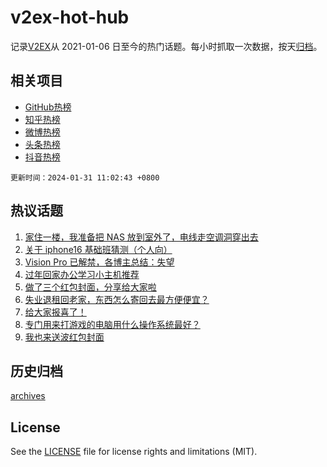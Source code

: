 # v2ex-hot-hub

 记录[V2EX](https://www.v2ex.com/)从 2021-01-06 日至今的热门话题。每小时抓取一次数据，按天[归档](archives)。
 
 ## 相关项目

- [GitHub热榜](https://github.com/it985/github-hot-hub)
- [知乎热榜](https://github.com/it985/zhihu-hot-hub)
- [微博热榜](https://github.com/it985/weibo-hot-hub)
- [头条热榜](https://github.com/it985/toutiao-hot-hub)
- [抖音热榜](https://github.com/it985/douyin-hot-hub)


 `更新时间：2024-01-31 11:02:43 +0800`

## 热议话题

1. [家住一楼，我准备把 NAS 放到室外了，电线走空调洞穿出去](https://www.v2ex.com/t/1012845)
1. [关于 iphone16 基础班猜测（个人向）](https://www.v2ex.com/t/1012694)
1. [Vision Pro 已解禁，各博主总结：失望](https://www.v2ex.com/t/1012910)
1. [过年回家办公学习小主机推荐](https://www.v2ex.com/t/1012703)
1. [做了三个红包封面，分享给大家啦](https://www.v2ex.com/t/1012909)
1. [失业退租回老家，东西怎么寄回去最方便便宜？](https://www.v2ex.com/t/1012818)
1. [给大家报喜了！](https://www.v2ex.com/t/1012797)
1. [专门用来打游戏的电脑用什么操作系统最好？](https://www.v2ex.com/t/1012883)
1. [我也来送波红包封面](https://www.v2ex.com/t/1012856)

## 历史归档

[archives](archives)

## License

See the [LICENSE](LICENSE) file for license rights and limitations (MIT).
